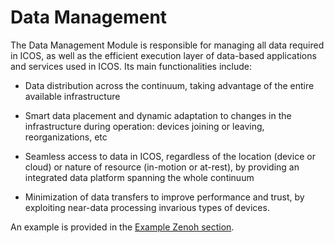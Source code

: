 # Data Management

The Data Management Module is responsible for managing all data required in ICOS, as well as the efficient 
execution layer of data-based applications and services used in ICOS. Its main functionalities include:

- Data distribution across the continuum, taking advantage of the entire available infrastructure

- Smart data placement and dynamic adaptation to changes in the infrastructure during operation: devices joining or leaving, reorganizations, etc

- Seamless access to data in ICOS, regardless of the location (device or cloud) or nature of resource (in-motion or at-rest), by providing an integrated data platform spanning the whole continuum

- Minimization of data transfers to improve performance and trust, by exploiting near-data processing invarious types of devices.

An example is provided in the [Example Zenoh section](zenoh.md). 